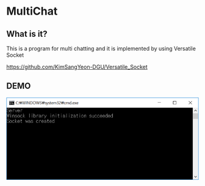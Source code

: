 # MultiChat
## What is it?
This is a program for multi chatting and it is implemented by using Versatile Socket 

https://github.com/KimSangYeon-DGU/Versatile_Socket

## DEMO
<p align="center">
	<img src="docs/Server_demo.PNG">
</p>
